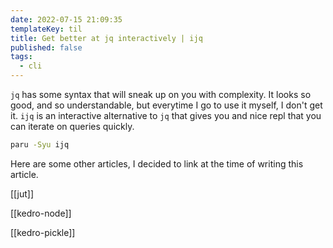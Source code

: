 ```yaml
---
date: 2022-07-15 21:09:35
templateKey: til
title: Get better at jq interactively | ijq
published: false
tags:
  - cli
---
```


`jq` has some syntax that will sneak up on you with complexity. It looks so good,
and so understandable, but everytime I go to use it myself, I don't get it.
`ijq` is an interactive alternative to `jq` that gives you and nice repl that you
can iterate on queries quickly.

```bash
paru -Syu ijq
```

Here are some other articles, I decided to link at the time of writing this article.

[[jut]]

[[kedro-node]]

[[kedro-pickle]]
